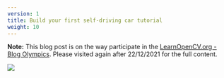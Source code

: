 ```yaml
---
version: 1
title: Build your first self-driving car tutorial
weight: 10
---
```


**Note:** This blog post is on the way participate in the [LearnOpenCV.org - Blog Olympics](https://learnopencv.com/blog-olympics). Please visited again after 22/12/2021 for the full content.

![](tutorial.gif)

